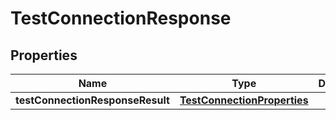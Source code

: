 # TestConnectionResponse

## Properties
Name | Type | Description | Notes
------------ | ------------- | ------------- | -------------
**testConnectionResponseResult** | [**TestConnectionProperties**](TestConnectionProperties.md) |  |  [optional]
